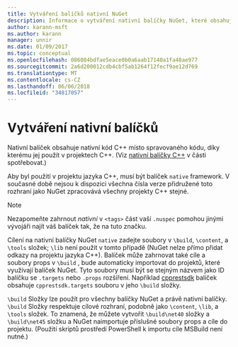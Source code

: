 ```yaml
---
title: Vytváření balíčků nativní NuGet
description: Informace o vytváření nativní balíčky NuGet, které obsahuje C++ – kód místo spravovaného kódu pro použití v projektech C++.
author: karann-msft
ms.author: karann
manager: unnir
ms.date: 01/09/2017
ms.topic: conceptual
ms.openlocfilehash: 086084bdfae5eace0b0a6aab17140a1fa48ae977
ms.sourcegitcommit: 2a6d200012cdb4cbf5ab1264f12fecf9ae12d769
ms.translationtype: MT
ms.contentlocale: cs-CZ
ms.lasthandoff: 06/06/2018
ms.locfileid: "34817057"
---
```

# <a name="creating-native-packages"></a>Vytváření nativní balíčků

Nativní balíček obsahuje nativní kód C++ místo spravovaného kódu, díky kterému jej použít v projektech C++. (Viz [nativní balíčky C++](../consume-packages/finding-and-choosing-packages.md#native-c-packages) v části spotřebovat.)

Aby byl použití v projektu jazyka C++, musí být balíček `native` framework. V současné době nejsou k dispozici všechna čísla verze přidružené toto rozhraní jako NuGet zpracovává všechny projekty C++ stejné.

> [!Note]
> Nezapomeňte zahrnout *nativní* v `<tags>` část vaší `.nuspec` pomohou jinými vývojáři najít váš balíček tak, že na tuto značku.

Cílení na nativní balíčky NuGet `native` zadejte soubory v `\build`, `\content`, a `\tools` složek; `\lib` není použit v tomto případě (NuGet nelze přímo přidat odkazy na projektu jazyka C++). Balíček může zahrnovat také cíle a soubory props v `\build` , bude automaticky importovat do projektů, které využívají balíček NuGet. Tyto soubory musí být se stejným názvem jako ID balíčku se `.targets` nebo `.props` rozšíření. Například [cpprestsdk](https://nuget.org/packages/cpprestsdk/) balíček obsahuje `cpprestsdk.targets` souboru v jeho `\build` složky.

`\build` Složky lze použít pro všechny balíčky NuGet a právě nativní balíčky. `\build` Složky respektuje cílové rozhraní, podobně jako `\content`, `\lib`, a `\tools` složek. To znamená, že můžete vytvořit `\build\net40` složky a `\build\net45` složku a NuGet naimportuje příslušné soubory props a cíle do projektu. (Použití skriptů prostředí PowerShell k importu cíle MSBuild není nutné.)
